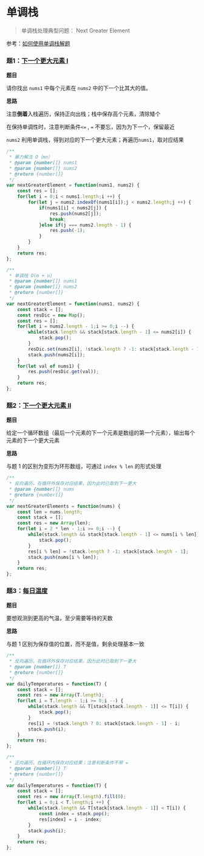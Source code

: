 # 单调栈

> 单调栈处理典型问题： Next Greater Element

参考：[如何使用单调栈解题](https://github.com/labuladong/fucking-algorithm/blob/master/%E6%95%B0%E6%8D%AE%E7%BB%93%E6%9E%84%E7%B3%BB%E5%88%97/%E5%8D%95%E8%B0%83%E6%A0%88.md)

### 题1：[下一个更大元素 I](https://leetcode-cn.com/problems/next-greater-element-i/)

**题目**

请你找出 `nums1` 中每个元素在 `nums2` 中的下一个比其大的值。

**思路**

注意**倒着**入栈遍历，保持正向出栈；栈中保存高个元素，清除矮个

在保持单调性时，注意判断条件`<=` , `=` 不要忘，因为为下一个，保留最近

`nums2` 利用单调栈，得到对应的下一个更大元素；再遍历`nums1`，取对应结果

```javascript
/**
 * 暴力解法 O（mn）
 * @param {number[]} nums1
 * @param {number[]} nums2
 * @return {number[]}
 */
var nextGreaterElement = function(nums1, nums2) {
    const res = [];
    for(let i = 0;i < nums1.length;i ++) {
        for(let j = nums2.indexOf(nums1[i]);j < nums2.length;j ++) {
            if(nums1[i] < nums2[j]) {
                res.push(nums2[j]);
                break;
            }else if(j === nums2.length - 1) {
                res.push(-1);
            }
        }
    }
    return res;
};
```

```javascript
/**
 * 单调栈 O(m + n)
 * @param {number[]} nums1
 * @param {number[]} nums2
 * @return {number[]}
 */
var nextGreaterElement = function(nums1, nums2) {
    const stack = [];
    const resDic = new Map();
    const res = [];
    for(let i = nums2.length - 1;i >= 0;i --) {
        while(stack.length && stack[stack.length - 1] <= nums2[i]) {
            stack.pop();
        }
        resDic.set(nums2[i], !stack.length ? -1: stack[stack.length - 1]);
        stack.push(nums2[i]);
    }
    for(let val of nums1) {
        res.push(resDic.get(val));
    }
    return res;
};
```

### 题2：[下一个更大元素 II](https://leetcode-cn.com/problems/next-greater-element-ii/)

**题目**

给定一个循环数组（最后一个元素的下一个元素是数组的第一个元素），输出每个元素的下一个更大元素

**思路**

与题 1 的区别为变形为环形数组，可通过 `index % len` 的形式处理

```javascript
/**
 * 反向遍历，在循环外保存对应结果，因为此时已取到下一更大
 * @param {number[]} nums
 * @return {number[]}
 */
var nextGreaterElements = function(nums) {
    const len = nums.length;
    const stack = [];
    const res = new Array(len);
    for(let i = 2 * len - 1;i >= 0;i --) {
        while(stack.length && stack[stack.length - 1] <= nums[i % len]) {
            stack.pop();
        }
        res[i % len] = !stack.length ? -1: stack[stack.length - 1];
        stack.push(nums[i % len]);
    }
    return res;
};
```

### 题3：[每日温度](https://leetcode-cn.com/problems/daily-temperatures/)

**题目**

要想观测到更高的气温，至少需要等待的天数

**思路**

与题 1 区别为保存值的位置，而不是值，剩余处理基本一致

```javascript
/**
 * 反向遍历，在循环外保存对应结果，因为此时已取到下一更大
 * @param {number[]} T
 * @return {number[]}
 */
var dailyTemperatures = function(T) {
    const stack = [];
    const res = new Array(T.length);
    for(let i = T.length - 1;i >= 0;i --) {
        while(stack.length && T[stack[stack.length - 1]] <= T[i]) {
            stack.pop();
        }
        res[i] = !stack.length ? 0: stack[stack.length - 1] - i;
        stack.push(i);
    }
    return res;
};
```

```javascript
/**
 * 正向遍历，在循环内保存对应结果；注意判断条件不带 =
 * @param {number[]} T
 * @return {number[]}
 */
var dailyTemperatures = function(T) {
    const stack = [];
    const res = new Array(T.length).fill(0);
    for(let i = 0;i < T.length;i ++) {
        while(stack.length && T[stack[stack.length - 1]] < T[i]) {
            const index = stack.pop();
            res[index] = i - index;
        }
        stack.push(i);
    }
    return res;
};
```
